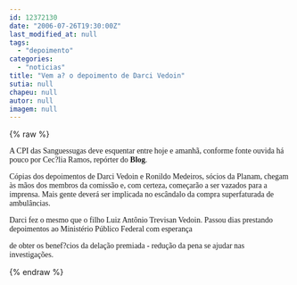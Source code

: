 ```yaml
---
id: 12372130
date: "2006-07-26T19:30:00Z"
last_modified_at: null
tags:
  - "depoimento"
categories:
  - "noticias"
title: "Vem a? o depoimento de Darci Vedoin"
sutia: null
chapeu: null
autor: null
imagem: null
---
```

{% raw %}
<p><P><FONT face=Verdana>A CPI das Sanguessugas deve esquentar entre hoje e amanhã, conforme fonte ouvida há pouco por Cec?lia Ramos, repórter do <STRONG>Blog</STRONG>.</FONT></P></p>
<p><P><FONT face=Verdana>Cópias dos depoimentos de Darci Vedoin e Ronildo Medeiros, sócios da Planam, chegam às mãos dos membros da comissão e, com certeza, começarão a ser vazados para a imprensa. </FONT><FONT face=Verdana>Mais gente deverá ser implicada no escândalo da compra superfaturada de ambulâncias.</FONT></P></p>
<p><P><FONT face=Verdana>Darci fez o mesmo que o filho Luiz Antônio Trevisan Vedoin. Passou dias prestando depoimentos ao Ministério Público Federal com esperança</p>
<p> de obter os benef?cios da delação premiada - redução da pena se ajudar nas investigações.</FONT></P> </p>
{% endraw %}